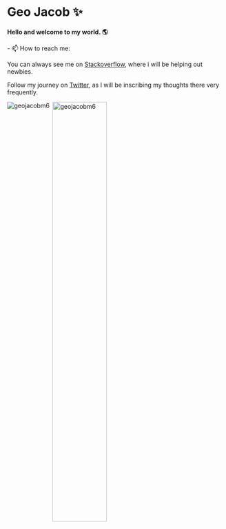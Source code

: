 # Geo Jacob :sparkles:

**Hello and welcome to my world. :earth_americas:**



 

<!--
**geojacobm6/geojacobm6** is a ✨ _special_ ✨ repository because its `README.md` (this file) appears on your GitHub profile.

Here are some ideas to get you started:

- 🔭 I’m currently working on ...
- 🌱 I’m currently learning ...
- 👯 I’m looking to collaborate on ...
- 🤔 I’m looking for help with ...
- 💬 Ask me about ...

- 😄 Pronouns: ...
- ⚡ Fun fact: ...
-->


<p align="left">
- 📫 How to reach me:
</p>
<p align="center">

 You can always see me on [Stackoverflow](https://stackoverflow.com/users/3168421/geo-jacob), where i will be helping out newbies. 
  
  </p>
  <p align="center">

 Follow my journey on [Twitter](https://img.shields.io/twitter/follow/geojacobm6), as I will be inscribing my thoughts there very frequently. 
  
  </p>



<p><img align="left" src="https://github-readme-stats.vercel.app/api/top-langs?username=geojacobm6&show_icons=true&locale=en&layout=compact" alt="geojacobm6" /></p>

<p>&nbsp;<img align="center" width=50% src="https://github-readme-stats.vercel.app/api?username=geojacobm6&show_icons=true&locale=en&count_private=true" alt="geojacobm6" /></p>
<!--
[![Twitter Follow](https://img.shields.io/twitter/follow/geojacobm6?label=People%20following%20me%20on%20Twitter&style=social)](https://twitter.com/intent/follow?screen_name=geojacobm6)

<p align="left">
<a href="https://stackexchange.com/users/3820159"><img src="https://stackexchange.com/users/flair/3820159.png?theme=dark" alt="profile for Geo Jacob on Stack Exchange, a network of free, community-driven Q&amp;A sites" title="profile for Geo Jacob on Stackoverflow, a network of free, community-driven Q&amp;A sites"></a>
</p>

-->
